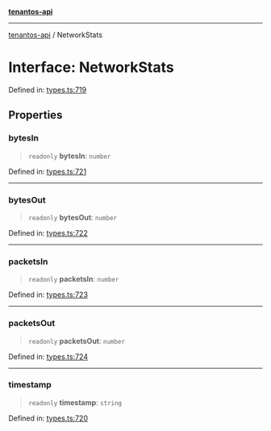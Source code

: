 [**tenantos-api**](../README.md)

***

[tenantos-api](../globals.md) / NetworkStats

# Interface: NetworkStats

Defined in: [types.ts:719](https://github.com/shadmanZero/tenantos-api/blob/fe61944d7cb3ee6cc3061a8309e45287291cb501/src/types.ts#L719)

## Properties

### bytesIn

> `readonly` **bytesIn**: `number`

Defined in: [types.ts:721](https://github.com/shadmanZero/tenantos-api/blob/fe61944d7cb3ee6cc3061a8309e45287291cb501/src/types.ts#L721)

***

### bytesOut

> `readonly` **bytesOut**: `number`

Defined in: [types.ts:722](https://github.com/shadmanZero/tenantos-api/blob/fe61944d7cb3ee6cc3061a8309e45287291cb501/src/types.ts#L722)

***

### packetsIn

> `readonly` **packetsIn**: `number`

Defined in: [types.ts:723](https://github.com/shadmanZero/tenantos-api/blob/fe61944d7cb3ee6cc3061a8309e45287291cb501/src/types.ts#L723)

***

### packetsOut

> `readonly` **packetsOut**: `number`

Defined in: [types.ts:724](https://github.com/shadmanZero/tenantos-api/blob/fe61944d7cb3ee6cc3061a8309e45287291cb501/src/types.ts#L724)

***

### timestamp

> `readonly` **timestamp**: `string`

Defined in: [types.ts:720](https://github.com/shadmanZero/tenantos-api/blob/fe61944d7cb3ee6cc3061a8309e45287291cb501/src/types.ts#L720)
